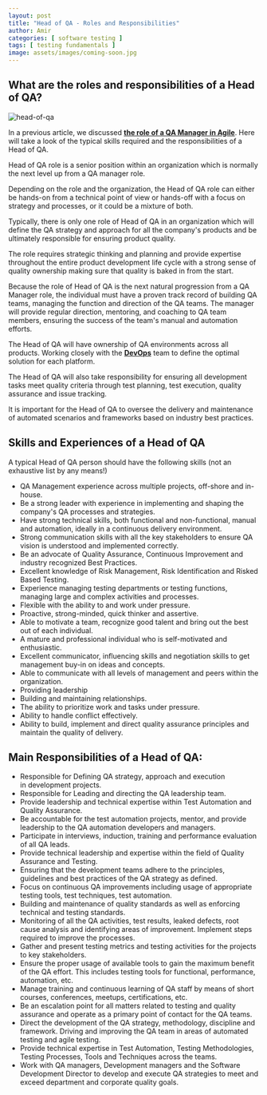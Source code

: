 ```yaml
---
layout: post
title: "Head of QA - Roles and Responsibilities"
author: Amir
categories: [ software testing ]
tags: [ testing fundamentals ]
image: assets/images/coming-soon.jpg
---
```


## What are the roles and responsibilities of a Head of QA?

![head-of-qa](http://69.164.212.71/wp-content/uploads/2015/08/head-of-qa-e1440167837250.jpg)

In a previous article, we discussed **[the role of a QA Manager in Agile](http://www.testingexcellence.com/role-of-qa-manager-in-agile-project/)**. Here will take a look of the typical skills required and the responsibilities of a Head of QA.

Head of QA role is a senior position within an organization which is normally the next level up from a QA manager role.

Depending on the role and the organization, the Head of QA role can either be hands-on from a technical point of view or hands-off with a focus on strategy and processes, or it could be a mixture of both.

Typically, there is only one role of Head of QA in an organization which will define the QA strategy and approach for all the company's products and be ultimately responsible for ensuring product quality.

The role requires strategic thinking and planning and provide expertise throughout the entire product development life cycle with a strong sense of quality ownership making sure that quality is baked in from the start.

Because the role of Head of QA is the next natural progression from a QA Manager role, the individual must have a proven track record of building QA teams, managing the function and direction of the QA teams. The manager will provide regular direction, mentoring, and coaching to QA team members, ensuring the success of the team's manual and automation efforts.

The Head of QA will have ownership of QA environments across all products. Working closely with the **[DevOps](https://en.wikipedia.org/wiki/DevOps)** team to define the optimal solution for each platform.

The Head of QA will also take responsibility for ensuring all development tasks meet quality criteria through test planning, test execution, quality assurance and issue tracking.

It is important for the Head of QA to oversee the delivery and maintenance of automated scenarios and frameworks based on industry best practices.

## Skills and Experiences of a Head of QA

A typical Head of QA person should have the following skills (not an exhaustive list by any means!)

*   QA Management experience across multiple projects, off-shore and in-house.
*   Be a strong leader with experience in implementing and shaping the company's QA processes and strategies.
*   Have strong technical skills, both functional and non-functional, manual and automation, ideally in a continuous delivery environment.
*   Strong communication skills with all the key stakeholders to ensure QA vision is understood and implemented correctly.
*   Be an advocate of Quality Assurance, Continuous Improvement and industry recognized Best Practices.
*   Excellent knowledge of Risk Management, Risk Identification and Risked Based Testing.
*   Experience managing testing departments or testing functions, managing large and complex activities and processes.
*   Flexible with the ability to and work under pressure.
*   Proactive, strong-minded, quick thinker and assertive.
*   Able to motivate a team, recognize good talent and bring out the best out of each individual.
*   A mature and professional individual who is self-motivated and enthusiastic.
*   Excellent communicator, influencing skills and negotiation skills to get management buy-in on ideas and concepts.
*   Able to communicate with all levels of management and peers within the organization.
*   Providing leadership
*   Building and maintaining relationships.
*   The ability to prioritize work and tasks under pressure.
*   Ability to handle conflict effectively.
*   Ability to build, implement and direct quality assurance principles and maintain the quality of delivery.

## Main Responsibilities of a Head of QA:

*   Responsible for Defining QA strategy, approach and execution in development projects.
*   Responsible for Leading and directing the QA leadership team.
*   Provide leadership and technical expertise within Test Automation and Quality Assurance.
*   Be accountable for the test automation projects, mentor, and provide leadership to the QA automation developers and managers.
*   Participate in interviews, induction, training and performance evaluation of all QA leads.
*   Provide technical leadership and expertise within the field of Quality Assurance and Testing.
*   Ensuring that the development teams adhere to the principles, guidelines and best practices of the QA strategy as defined.
*   Focus on continuous QA improvements including usage of appropriate testing tools, test techniques, test automation.
*   Building and maintenance of quality standards as well as enforcing technical and testing standards.
*   Monitoring of all the QA activities, test results, leaked defects, root cause analysis and identifying areas of improvement. Implement steps required to improve the processes.
*   Gather and present testing metrics and testing activities for the projects to key stakeholders.
*   Ensure the proper usage of available tools to gain the maximum benefit of the QA effort. This includes testing tools for functional, performance, automation, etc.
*   Manage training and continuous learning of QA staff by means of short courses, conferences, meetups, certifications, etc.
*   Be an escalation point for all matters related to testing and quality assurance and operate as a primary point of contact for the QA teams.
*   Direct the development of the QA strategy, methodology, discipline and framework. Driving and improving the QA team in areas of automated testing and agile testing.
*   Provide technical expertise in Test Automation, Testing Methodologies, Testing Processes, Tools and Techniques across the teams.
*   Work with QA managers, Development managers and the Software Development Director to develop and execute QA strategies to meet and exceed department and corporate quality goals.